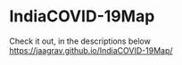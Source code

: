 # IndiaCOVID-19Map
Check it out, in the descriptions below <br>
https://jaagrav.github.io/IndiaCOVID-19Map/
